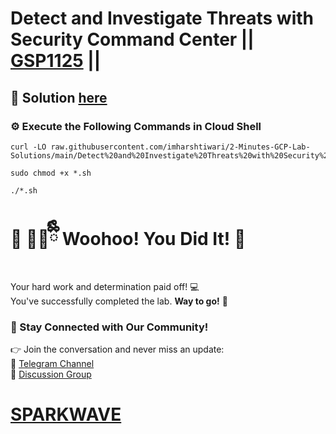 # Detect and Investigate Threats with Security Command Center || [GSP1125](https://www.cloudskillsboost.google/focuses/71932?parent=catalog) ||

## 🔑 Solution [here](https://youtu.be/chAffDLDU94)

### ⚙️ Execute the Following Commands in Cloud Shell

```
curl -LO raw.githubusercontent.com/imharshtiwari/2-Minutes-GCP-Lab-Solutions/main/Detect%20and%20Investigate%20Threats%20with%20Security%20Command%20Center/gsp1125.sh

sudo chmod +x *.sh

./*.sh
```

# 🎉 🐻‍❄️ྀིྀི Woohoo! You Did It! 🎉  

Your hard work and determination paid off! 💻  
You've successfully completed the lab. **Way to go!** 🚀

### 💬 Stay Connected with Our Community!  
👉 Join the conversation and never miss an update:  
📢 [Telegram Channel](https://t.me/sparkwave.01)  
👥 [Discussion Group](https://t.me/sparkwave.01chats)  

# [SPARKWAVE](https://www.youtube.com/@sparkwave.01)
